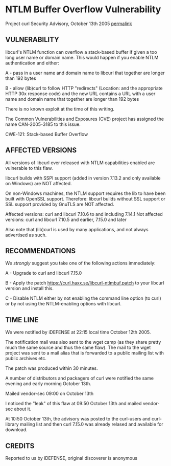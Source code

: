 NTLM Buffer Overflow Vulnerability
==================================

Project curl Security Advisory, October 13th 2005
[permalink](https://curl.haxx.se/docs/adv_20051013.html)

VULNERABILITY
-------------

libcurl's NTLM function can overflow a stack-based buffer if given a too long
user name or domain name. This would happen if you enable NTLM authentication
and either:

 A - pass in a user name and domain name to libcurl that together are longer
     than 192 bytes

 B - allow (lib)curl to follow HTTP "redirects" (Location: and the appropriate
     HTTP 30x response code) and the new URL contains a URL with a user name
     and domain name that together are longer than 192 bytes

There is no known exploit at the time of this writing.

The Common Vulnerabilities and Exposures (CVE) project has assigned the name
CAN-2005-3185 to this issue.

CWE-121: Stack-based Buffer Overflow

AFFECTED VERSIONS
-----------------

All versions of libcurl ever released with NTLM capabilities enabled are
vulnerable to this flaw.

libcurl builds with SSPI support (added in version 7.13.2 and only available
on Windows) are NOT affected.

On non-Windows machines, the NTLM support requires the lib to have been built
with OpenSSL support. Therefore: libcurl builds without SSL support or SSL
support provided by GnuTLS are NOT affected.

Affected versions: curl and libcurl 7.10.6 to and including 7.14.1
Not affected versions: curl and libcurl 7.10.5 and earlier, 7.15.0 and later

Also note that (lib)curl is used by many applications, and not always
advertised as such.

RECOMMENDATIONS
---------------

We *strongly* suggest you take one of the following actions immediately:

 A - Upgrade to curl and libcurl 7.15.0

 B - Apply the patch https://curl.haxx.se/libcurl-ntlmbuf.patch to your
     libcurl version and install this.

 C - Disable NTLM either by not enabling the command line option (to curl)
     or by not using the NTLM-enabling options with libcurl.

TIME LINE
---------

We were notified by iDEFENSE at 22:15 local time October 12th 2005.

The notification mail was also sent to the wget camp (as they share pretty
much the same source and thus the same flaw). The mail to the wget project was
sent to a mail alias that is forwarded to a public mailing list with public
archives etc.

The patch was produced within 30 minutes.

A number of distributors and packagers of curl were notified the same evening
and early morning October 13th.

Mailed vendor-sec 09:00 on October 13th

I noticed the "leak" of this flaw at 09:50 October 13th and mailed vendor-sec
about it.

At 10:50 October 13th, the advisory was posted to the curl-users and
curl-library mailing list and then curl 7.15.0 was already relased and
available for download.

CREDITS
-------

Reported to us by iDEFENSE, original discoverer is anonymous
